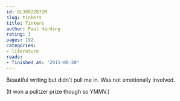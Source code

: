 ```yaml
---
id: OL30922877M
slug: tinkers
title: Tinkers
author: Paul Harding
rating: 3
pages: 192
categories:
- literature
reads:
- finished_at: '2011-08-20'
---
```

Beautiful writing but didn't pull me in. Was not emotionally involved.

(It won a pulitzer prize though so YMMV.)
